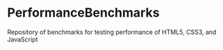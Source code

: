 PerformanceBenchmarks
=====================

Repository of benchmarks for testing performance of HTML5, CSS3, and JavaScript
